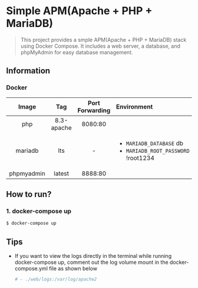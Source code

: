 # Simple APM(Apache + PHP + MariaDB)

> This project provides a smple APM(Apache + PHP + MariaDB) stack using Docker Compose. It includes a web server, a database, and phpMyAdmin for easy database management.

## Information

### Docker
|Image|Tag|Port Forwarding|Environment|
|:---:|:-:|:--:|:----|
|php|8.3-apache|8080:80| |
|mariadb|lts| - | <ul><li>`MARIADB_DATABASE` db</li><li>`MARIADB_ROOT_PASSWORD` !root1234</li></ul> |
|phpmyadmin|latest|8888:80| |

## How to run?

### 1. docker-compose up
```bash
$ docker-compose up
```

## Tips
- If you want to view the logs directly in the terminal while running docker-compose up, comment out the log volume mount in the docker-compose.yml file as shown below

    ```yml
    # - ./web/logs:/var/log/apache2
    ```
